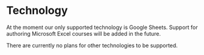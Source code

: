# Technology

At the moment our only supported technology is Google Sheets. Support for authoring Microsoft Excel
courses will be added in the future.

There are currently no plans for other technologies to be supported.

